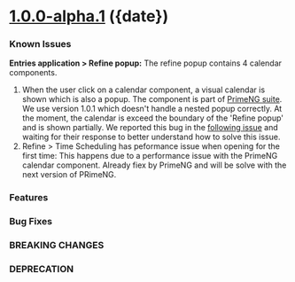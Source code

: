 <a name="1.0.0-alpha.1"></a>
# [1.0.0-alpha.1]() ({date})

### Known Issues
**Entries application > Refine popup:** The refine popup contains 4 calendar components.
1. When the user click on a calendar component, a visual calendar is shown which is also a popup.
The component is part of [PrimeNG suite](primefaces.org/primeng/). We use version 1.0.1 which doesn't handle a nested popup correctly. At the moment, the calendar is exceed the boundary of the 'Refine popup' and is shown partially.
We reported this bug in the [following issue](https://github.com/primefaces/primeng/issues/1833) and waiting for their response to better understand how to solve this issue.
2. Refine > Time Scheduling has peformance issue when opening for the first time:
This happens due to a performance issue with the PrimeNG calendar component. Already fiex by PrimeNG and will be solve with the next version of PRimeNG.

### Features

### Bug Fixes



### BREAKING CHANGES

### DEPRECATION


